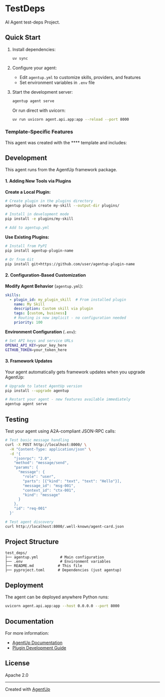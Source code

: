 # TestDeps

AI Agent test-deps Project.

## Quick Start

1. Install dependencies:
   ```bash
   uv sync
   ```

2. Configure your agent:
   - Edit `agentup.yml` to customize skills, providers, and features
   - Set environment variables in `.env` file

3. Start the development server:
   ```bash
   agentup agent serve
   ```

   Or run direct with uvicorn:
   ```bash
   uv run uvicorn agent.api.app:app --reload --port 8000
   ```

### **Template-Specific Features**
This agent was created with the **** template and includes:


## Development

This agent runs from the AgentUp framework package.

#### 1. Adding New Tools via Plugins

**Create a Local Plugin:**
```bash
# Create plugin in the plugins directory
agentup plugin create my-skill --output-dir plugins/

# Install in development mode
pip install -e plugins/my-skill

# Add to agentup.yml
```

**Use Existing Plugins:**
```bash
# Install from PyPI
pip install agentup-plugin-name

# Or from Git
pip install git+https://github.com/user/agentup-plugin-name
```

#### 2. Configuration-Based Customization

**Modify Agent Behavior** (`agentup.yml`):
```yaml
skills:
  - plugin_id: my_plugin_skill  # From installed plugin
    name: My Skill
    description: Custom skill via plugin
    tags: [custom, business]
    # Routing is now implicit - no configuration needed
    priority: 100
```

**Environment Configuration** (`.env`):
```bash
# Set API keys and service URLs
OPENAI_API_KEY=your_key_here
GITHUB_TOKEN=your_token_here
```

#### 3. Framework Updates

Your agent automatically gets framework updates when you upgrade AgentUp:

```bash
# Upgrade to latest AgentUp version
pip install --upgrade agentup

# Restart your agent - new features available immediately
agentup agent serve
```

## Testing

Test your agent using A2A-compliant JSON-RPC calls:

```bash
# Test basic message handling
curl -X POST http://localhost:8000/ \
  -H "Content-Type: application/json" \
  -d '{
    "jsonrpc": "2.0",
    "method": "message/send",
    "params": {
      "message": {
        "role": "user",
        "parts": [{"kind": "text", "text": "Hello"}],
        "message_id": "msg-001",
        "context_id": "ctx-001",
        "kind": "message"
      }
    },
    "id": "req-001"
  }'

# Test agent discovery
curl http://localhost:8000/.well-known/agent-card.json
```

## Project Structure

```
test_deps/
├── agentup.yml          # Main configuration
├── .env                 # Environment variables  
├── README.md           # This file
├── pyproject.toml      # Dependencies (just agentup)
```

## Deployment

The agent can be deployed anywhere Python runs:

```bash
uvicorn agent.api.app:app --host 0.0.0.0 --port 8000
```


## Documentation

For more information:
- [AgentUp Documentation](https://docs.agentup.dev)
- [Plugin Development Guide](https://docs.agentup.dev/plugins)

## License

Apache 2.0

---
Created with [AgentUp](https://github.com/RedDotRocket/AgentUp)
